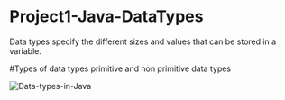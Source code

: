 # Project1-Java-DataTypes
Data types specify the different sizes and values that can be stored in a variable.

#Types of data types
primitive and non primitive data types


![Data-types-in-Java](https://github.com/akshayaachu5169/Project1-Java-DataTypes/assets/112376913/d8afd1c9-a3a5-4c31-a24a-679ab0faf543)

